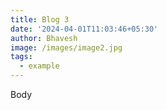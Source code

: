 ```yaml
---
title: Blog 3
date: '2024-04-01T11:03:46+05:30'
author: Bhavesh
image: /images/image2.jpg
tags:
  - example
---
```

Body
